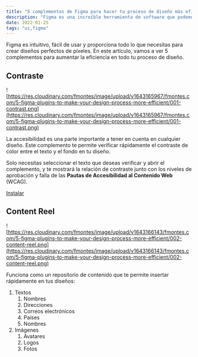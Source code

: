 ```yaml
---
title: "5 complementos de Figma para hacer tu proceso de diseño más eficiente"
description: "Figma es una increíble herramienta de software que podemos mejorar aún más utilizando los complementos que la comunidad crea y pone a disposición de todos."
date: 2022-01-25
tags: "ui,figma"
---
```



Figma es intuitivo, fácil de usar y proporciona todo lo que necesitas para crear diseños perfectos de píxeles. En este artículo, vamos a ver 5 complementos para aumentar la eficiencia en todo tu proceso de diseño.

## Contraste

![https://res.cloudinary.com/fmontes/image/upload/v1643165967/fmontes.com/5-figma-plugins-to-make-your-design-process-more-efficient/001-contrast.png](https://res.cloudinary.com/fmontes/image/upload/v1643165967/fmontes.com/5-figma-plugins-to-make-your-design-process-more-efficient/001-contrast.png)

La accesibilidad es una parte importante a tener en cuenta en cualquier diseño. Este complemento te permite verificar rápidamente el contraste de color entre el texto y el fondo en tu diseño.

Solo necesitas seleccionar el texto que deseas verificar y abrir el complemento, y te mostrará la relación de contraste junto con los niveles de aprobación y falla de las **Pautas de Accesibilidad al Contenido Web** (WCAG).

[Instalar](https://www.figma.com/community/plugin/748533339900865323/Contrast)

## **Content Reel**

![https://res.cloudinary.com/fmontes/image/upload/v1643166143/fmontes.com/5-figma-plugins-to-make-your-design-process-more-efficient/002-content-reel.png](https://res.cloudinary.com/fmontes/image/upload/v1643166143/fmontes.com/5-figma-plugins-to-make-your-design-process-more-efficient/002-content-reel.png)

Funciona como un repositorio de contenido que te permite insertar rápidamente en tus diseños:

1. Textos
    1. Nombres
    2. Direcciones
    3. Correos electrónicos
    4. Países
    5. Nombres
2. Imágenes
    1. Avatares
    2. Logos
    3. Fotos
    
